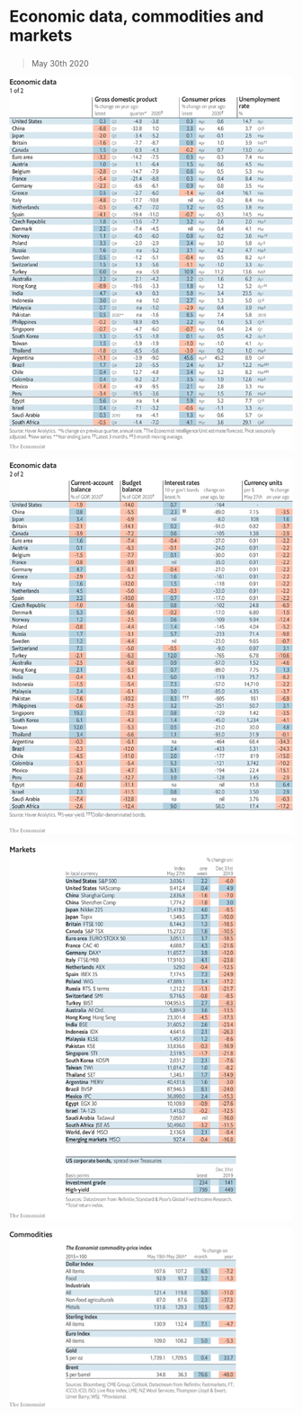 ###### 

# Economic data, commodities and markets 

#####  

> May 30th 2020 

![image](images/20200530_INT101.png) 


![image](images/20200530_INT102.png) 


![image](images/20200530_INT201.png) 


![image](images/20200530_INT401.png) 


